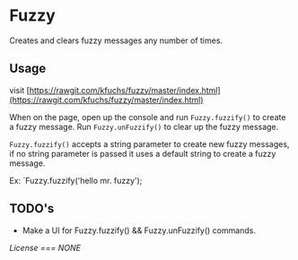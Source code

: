 # Fuzzy

Creates and clears fuzzy messages any number of times.

##


## Usage

visit [https://rawgit.com/kfuchs/fuzzy/master/index.html](https://rawgit.com/kfuchs/fuzzy/master/index.html)

When on the page, open up the console and run `Fuzzy.fuzzify()` to create a fuzzy message. Run `Fuzzy.unFuzzify()`
to clear up the fuzzy message.

`Fuzzy.fuzzify()` accepts a string parameter to create new fuzzy messages, if no string parameter is passed it uses a
 default string to create a fuzzy message.

 Ex: `Fuzzy.fuzzify('hello mr. fuzzy');

## TODO's

- Make a UI for Fuzzy.fuzzify() && Fuzzy.unFuzzify() commands.


*License === NONE*